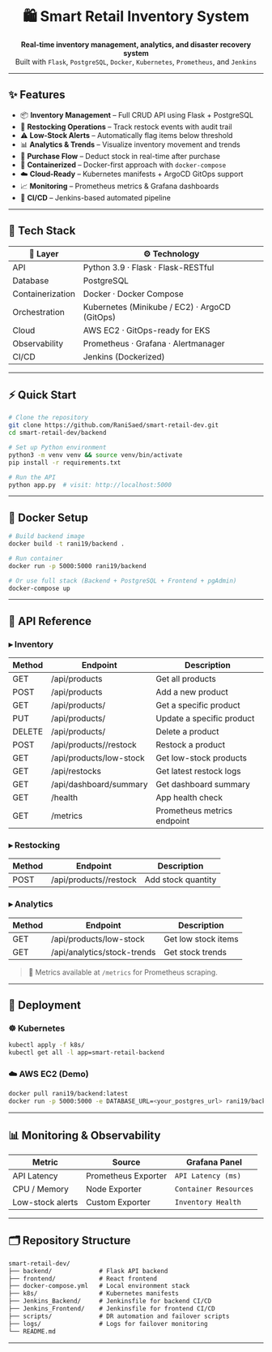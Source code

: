
<h1 align="center">🛍️ Smart Retail Inventory System</h1>

<p align="center">
  <strong>Real-time inventory management, analytics, and disaster recovery system</strong><br>
  Built with <code>Flask</code>, <code>PostgreSQL</code>, <code>Docker</code>, <code>Kubernetes</code>, <code>Prometheus</code>, and <code>Jenkins</code>
</p>

---

## ✨ Features

- 📦 <strong>Inventory Management</strong> – Full CRUD API using Flask + PostgreSQL
- 🔁 <strong>Restocking Operations</strong> – Track restock events with audit trail
- ⚠️ <strong>Low‑Stock Alerts</strong> – Automatically flag items below threshold
- 📊 <strong>Analytics & Trends</strong> – Visualize inventory movement and trends
- 🛒 <strong>Purchase Flow</strong> – Deduct stock in real-time after purchase
- 🐳 <strong>Containerized</strong> – Docker-first approach with `docker-compose`
- ☁️ <strong>Cloud‑Ready</strong> – Kubernetes manifests + ArgoCD GitOps support
- 📈 <strong>Monitoring</strong> – Prometheus metrics & Grafana dashboards
- 🚀 <strong>CI/CD</strong> – Jenkins-based automated pipeline

---

## 🧱 Tech Stack

| 🧩 Layer            | ⚙️ Technology                                      |
|--------------------|---------------------------------------------------|
| API                | Python 3.9 · Flask · Flask-RESTful               |
| Database           | PostgreSQL                                        |
| Containerization   | Docker · Docker Compose                          |
| Orchestration      | Kubernetes (Minikube / EC2) · ArgoCD (GitOps)    |
| Cloud              | AWS EC2 · GitOps-ready for EKS                   |
| Observability      | Prometheus · Grafana · Alertmanager              |
| CI/CD              | Jenkins (Dockerized)                             |

---

## ⚡ Quick Start

```bash
# Clone the repository
git clone https://github.com/RaniSaed/smart-retail-dev.git
cd smart-retail-dev/backend

# Set up Python environment
python3 -m venv venv && source venv/bin/activate
pip install -r requirements.txt

# Run the API
python app.py  # visit: http://localhost:5000
```

---

## 🐳 Docker Setup

```bash
# Build backend image
docker build -t rani19/backend .

# Run container
docker run -p 5000:5000 rani19/backend

# Or use full stack (Backend + PostgreSQL + Frontend + pgAdmin)
docker-compose up
```

---

## 📡 API Reference

### ▸ Inventory

| Method | Endpoint                                  | Description                         |
|--------|-------------------------------------------|-------------------------------------|
| GET    | /api/products                             | Get all products                    |
| POST   | /api/products                             | Add a new product                   |
| GET    | /api/products/<id>                        | Get a specific product              |
| PUT    | /api/products/<id>                        | Update a specific product           |
| DELETE | /api/products/<id>                        | Delete a product                    |
| POST   | /api/products/<id>/restock                | Restock a product                   |
| GET    | /api/products/low-stock                   | Get low-stock products              |
| GET    | /api/restocks                             | Get latest restock logs             |
| GET    | /api/dashboard/summary                    | Get dashboard summary               |
| GET    | /health                                   | App health check                    |
| GET    | /metrics                                  | Prometheus metrics endpoint         |


### ▸ Restocking

| Method | Endpoint                     | Description           |
|--------|------------------------------|-----------------------|
| POST   | /api/products/<id>/restock   | Add stock quantity    |

### ▸ Analytics

| Method | Endpoint                        | Description          |
|--------|----------------------------------|----------------------|
| GET    | /api/products/low-stock         | Get low stock items  |
| GET    | /api/analytics/stock-trends     | Get stock trends     |

> 🔐 Metrics available at `/metrics` for Prometheus scraping.

---

## 🚀 Deployment

### ☸️ Kubernetes

```bash
kubectl apply -f k8s/
kubectl get all -l app=smart-retail-backend
```

### ☁️ AWS EC2 (Demo)

```bash
docker pull rani19/backend:latest
docker run -p 5000:5000 -e DATABASE_URL=<your_postgres_url> rani19/backend
```

---

## 📊 Monitoring & Observability

| Metric            | Source              | Grafana Panel        |
|-------------------|---------------------|-----------------------|
| API Latency       | Prometheus Exporter | `API Latency (ms)`    |
| CPU / Memory      | Node Exporter       | `Container Resources` |
| Low-stock alerts  | Custom Exporter     | `Inventory Health`    |

---

## 🗂️ Repository Structure

```txt
smart-retail-dev/
├── backend/             # Flask API backend
├── frontend/            # React frontend
├── docker-compose.yml   # Local environment stack
├── k8s/                 # Kubernetes manifests
├── Jenkins_Backend/     # Jenkinsfile for backend CI/CD
├── Jenkins_Frontend/    # Jenkinsfile for frontend CI/CD
├── scripts/             # DR automation and failover scripts
├── logs/                # Logs for failover monitoring
└── README.md
```

---

